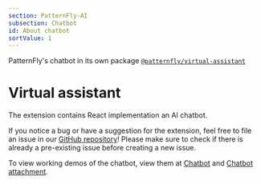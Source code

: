 ```yaml
---
section: PatternFly-AI
subsection: Chatbot
id: About chatbot
sortValue: 1
---
```


PatternFly's chatbot in its own package [`@patternfly/virtual-assistant`](https://www.npmjs.com/package/@patternfly/virtual-assistant)

# Virtual assistant

The extension contains React implementation an AI chatbot.

If you notice a bug or have a suggestion for the extension, feel free to file an issue in our [GitHub repository](https://github.com/patternfly/virtual-assistant/issues)! Please make sure to check if there is already a pre-existing issue before creating a new issue.

To view working demos of the chatbot, view them at [Chatbot](/patternfly-ai/chatbot/chatbot) and [Chatbot attachment](/patternfly-ai/chatbot/chatbot-attachment/react-demos).
